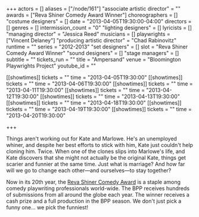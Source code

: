 +++
actors = []
aliases = ["/node/161"]
"associate artistic director" = ""
awards = ["Reva Shiner Comedy Award Winner"]
choreographers = []
"costume designers" = []
date = "2013-04-05T19:30:00-04:00"
directors = []
genres = []
intermission_count = "0"
"lighting designers" = []
lyricists = []
"managing director" = "Jessica Reed"
musicians = []
playwrights = ["Vincent Delaney"]
"producing artistic director" = "Chad Rabinovitz"
runtime = ""
series = "2012-2013"
"set designers" = []
slot = "Reva Shiner Comedy Award Winner"
"sound designers" = []
"stage managers" = []
subtitle = ""
tickets_run = ""
title = "Ampersand"
venue = "Bloomington Playwrights Project"
youtube_id = ""

[[showtimes]]
  tickets = ""
  time = "2013-04-05T19:30:00"
[[showtimes]]
  tickets = ""
  time = "2013-04-06T19:30:00"
[[showtimes]]
  tickets = ""
  time = "2013-04-11T19:30:00"
[[showtimes]]
  tickets = ""
  time = "2013-04-12T19:30:00"
[[showtimes]]
  tickets = ""
  time = "2013-04-13T19:30:00"
[[showtimes]]
  tickets = ""
  time = "2013-04-18T19:30:00"
[[showtimes]]
  tickets = ""
  time = "2013-04-19T19:30:00"
[[showtimes]]
  tickets = ""
  time = "2013-04-20T19:30:00"

+++

Things aren't working out for Kate and Marlowe. He's an unemployed whiner, and despite her best efforts to stick with him, Kate just couldn't help cloning him. Twice. When one of the clones slips into Marlowe's life, and Kate discovers that she might not actually be the original Kate, things get scarier and funnier at the same time. Just what is marriage? And how far will we go to change each other—and ourselves—to stay together?

Now in its 20th year, the [Reva Shiner Comedy Award](/playwrights/reva-shiner-comedy/) is a staple among comedy playwriting professionals world-wide. The BPP receives hundreds of submissions from all around the globe each year. The winner receives a cash prize and a full production in the BPP season. We don't just pick a funny one... we pick the funniest!
